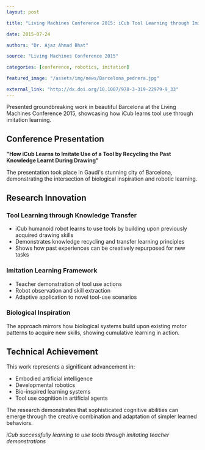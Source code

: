 ```yaml
---
layout: post

title: "Living Machines Conference 2015: iCub Tool Learning through Imitation"

date: 2015-07-24

authors: "Dr. Ajaz Ahmad Bhat"

source: "Living Machines Conference 2015"

categories: [conference, robotics, imitation]

featured_image: "/assets/img/news/Barcelona_pedrera.jpg"

external_link: "http://dx.doi.org/10.1007/978-3-319-22979-9_33"
---
```


Presented groundbreaking work in beautiful Barcelona at the Living Machines Conference 2015, showcasing how iCub learns tool use through imitation learning.

## Conference Presentation

**"How iCub Learns to Imitate Use of a Tool by Recycling the Past Knowledge Learnt During Drawing"**

The presentation took place in Gaudi's stunning city of Barcelona, demonstrating the intersection of biological inspiration and robotic learning.

## Research Innovation

### Tool Learning through Knowledge Transfer
- iCub humanoid robot learns to use tools by building upon previously acquired drawing skills
- Demonstrates knowledge recycling and transfer learning principles
- Shows how past experiences can be creatively repurposed for new tasks

### Imitation Learning Framework
- Teacher demonstration of tool use actions
- Robot observation and skill extraction
- Adaptive application to novel tool-use scenarios

### Biological Inspiration
The approach mirrors how biological systems build upon existing motor patterns to acquire new skills, showing cumulative learning in action.

## Technical Achievement

This work represents a significant advancement in:
- Embodied artificial intelligence
- Developmental robotics
- Bio-inspired learning systems
- Tool use cognition in artificial agents

The research demonstrates that sophisticated cognitive abilities can emerge through the creative combination and adaptation of simpler learned behaviors.

*iCub successfully learning to use tools through imitating teacher demonstrations*
